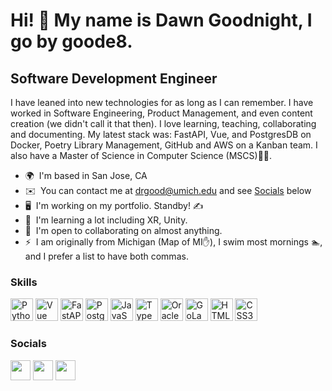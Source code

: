 Hi! :wave: My name is Dawn Goodnight, I go by goode8.
======================================================================================================================================

Software Development Engineer
-----------------------------

I have leaned into new technologies for as long as I can remember. I have worked in Software Engineering, Product Management, and even content creation (we didn't call it that then). I love learning, teaching, collaborating and documenting. My latest stack was: FastAPI, Vue, and PostgresDB on Docker, Poetry Library Management, GitHub and AWS on a Kanban team. I also have a Master of Science in Computer Science (MSCS)🧑‍🎓.

*   🌍  I'm based in San Jose, CA
*   ✉️  You can contact me at [drgood@umich.edu](mailto:drgood@umich.edu) and see [Socials](https://github.com/goode8/goode8/edit/main/README.md#socials) below
*   🖥️  I'm working on my portfolio. Standby! ✍️
*   🧠  I'm learning a lot including XR, Unity.
*   🤝  I'm open to collaborating on almost anything.
*   ⚡  I am originally from Michigan (Map of MI✋), I swim most mornings 🏊, and I prefer a list to have both commas.

### Skills 

<a href="#"><img src="https://github.com/goode8/profileme-dev/blob/main/public/icons/skills/python-colored.svg" width="36" height="36" alt="Python" title="Python"/></a>
<a href="#"><img src="https://github.com/goode8/profileme-dev/blob/main/public/icons/skills/vuejs-colored.svg" width="36" height="36" alt="Vue" title="Vue"/></a>
<a href="#"><img src="https://github.com/goode8/profileme-dev/blob/main/public/icons/skills/fastapi-colored.svg" width="36" height="36" alt="FastAPI" title="FastAPI"/></a>
<a href="#"><img src="https://github.com/goode8/profileme-dev/blob/main/public/icons/skills/postgresql-colored.svg" width="36" height="36" alt="PostgreSQL" title="PostgreSQL"/></a>
<a href="#"><img src="https://github.com/goode8/profileme-dev/blob/main/public/icons/skills/javascript-colored.svg" width="36" height="36" alt="JavaScript" title="JavaScript"/></a>
<a href="#"><img src="https://github.com/goode8/profileme-dev/blob/main/public/icons/skills/typescript-colored.svg" width="36" height="36" alt="TypeScript" title="TypeScript"/></a>
<a href="#"><img src="https://github.com/goode8/profileme-dev/blob/main/public/icons/skills/oracle-colored.svg" width="36" height="36" alt="Oracle SQL" title="Oracle SQL"/></a>
<a href="#"><img src="https://github.com/goode8/profileme-dev/blob/main/public/icons/skills/go-colored.svg" width="36" height="36" alt="GoLang" title="GoLang"/></a>
<a href="#"><img src="https://github.com/goode8/profileme-dev/blob/main/public/icons/skills/html5-colored.svg" width="36" height="36" alt="HTML5" title="HTML5"/></a>
<a href="#"><img src="https://github.com/goode8/profileme-dev/blob/main/public/icons/skills/css3-colored.svg" width="36" height="36" alt="CSS3" title="CSS3"/></a>

### Socials

<a href="https://discord.com/users/nulduck (dg)#5772" target="_blank" rel="noreferrer"><img src="https://github.com/goode8/profileme-dev/blob/main/public/icons/socials/discord.svg" width="32" height="32" /></a> 
<a href="https://www.github.com/goode8" target="_blank" rel="noreferrer"><img src="https://github.com/goode8/profileme-dev/blob/main/public/icons/socials/github.svg" width="32" height="32" /></a> 
<a href="https://www.linkedin.com/in/dawngoodnight" target="_blank" rel="noreferrer"><img src="https://github.com/goode8/profileme-dev/blob/main/public/icons/socials/linkedin.svg" width="32" height="32" /></a>
